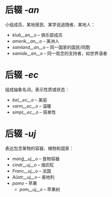 # 后辍 *-an*

小组成员、某地居民、某学说追随者、某地人：

- *klub__an__o*    – 俱乐部成员
- *amerik__an__o*  – 美洲人
- *samland__an__o* – 同一国家的国民/同胞
- *samide__an__o*  – 同一观念的支持者，如世界语者
 

# 后辍 *-ec*

组成抽象名词，表示性质或状态：

- *bel__ec__o*   – 美丽
- *varm__ec__o*  – 温暖
- *simpl__ec__o* – 简单性
 

# 后辍 *-uj*

 表达包含某物的容器、植物和国家：

- *manĝ__uj__o*  – 食物容器
- *cindr__uj__o* – 烟灰缸
- *Franc__uj__o* – 法国
- *Aŭstr__uj__o* – 奥地利
- *pomo*   – 苹果
	- *pom__uj__o*   – 苹果树
